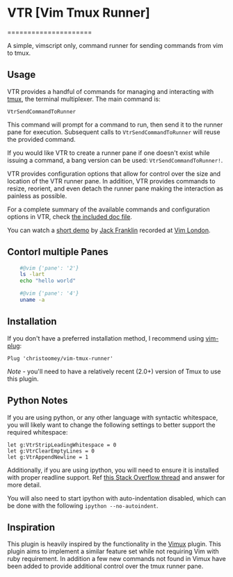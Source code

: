 # VTR [Vim Tmux Runner]
=====================

A simple, vimscript only, command runner for sending commands from vim to tmux.

## Usage

VTR provides a handful of commands for managing and interacting with [tmux][],
the terminal multiplexer. The main command is:

``` vim
VtrSendCommandToRunner
```

This command will prompt for a command to run, then send it to the runner pane
for execution. Subsequent calls to `VtrSendCommandToRunner` will reuse the
provided command.

If you would like VTR to create a runner pane if one doesn't exist while issuing
a command, a bang version can be used: `VtrSendCommandToRunner!`.

VTR provides configuration options that allow for control over the size and
location of the VTR runner pane. In addition, VTR provides commands to resize,
reorient, and even detach the runner pane making the interaction as painless as
possible.

For a complete summary of the available commands and configuration options in
VTR, check [the included doc file][].

You can watch a [short demo][] by [Jack Franklin][] recorded at [Vim London][].

## Contorl multiple Panes

```sh
    #@vim {'pane': '2'}
    ls -lart
    echo "hello world"

    #@vim {'pane': '4'}
    uname -a
```

## Installation

If you don't have a preferred installation method, I recommend using
[vim-plug][]:

```vim
Plug 'christoomey/vim-tmux-runner'
```

*Note* - you'll need to have a relatively recent (2.0+) version of Tmux to use
this plugin.

[vim-plug]: https://github.com/junegunn/vim-plug

## Python Notes

If you are using python, or any other language with syntactic whitespace, you
will likely want to change the following settings to better support the
required whitespace:

``` vim
let g:VtrStripLeadingWhitespace = 0
let g:VtrClearEmptyLines = 0
let g:VtrAppendNewline = 1
```

Additionally, if you are using ipython, you will need to ensure it is
installed with proper readline support. Ref [this Stack Overflow thread][] and
answer for more detail.

You will also need to start ipython with auto-indentation disabled, which can
be done with the following `ipython --no-autoindent`.

[this Stack Overflow thread]: http://stackoverflow.com/a/1840304/2751777

## Inspiration

This plugin is heavily inspired by the functionality in the [Vimux][] plugin.
This plugin aims to implement a similar feature set while not requiring Vim
with ruby requirement. In addition a few new commands not found in Vimux have
been added to provide additional control over the tmux runner pane.

[the included doc file]: https://github.com/christoomey/vim-tmux-runner/blob/master/doc/vim-tmux-runner.txt
[Pathogen]: https://github.com/tpope/vim-pathogen
[Vundle]: https://github.com/gmarik/vundle
[tmux]: http://tmux.sourceforge.net/
[Vimux]: https://github.com/benmills/vimux
[short demo]: https://vimeo.com/126420226
[Jack Franklin]: https://github.com/jackfranklin
[Vim London]: http://www.meetup.com/Vim-London/
